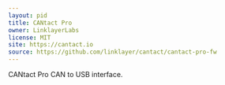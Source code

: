 ```yaml
---
layout: pid
title: CANtact Pro
owner: LinklayerLabs
license: MIT
site: https://cantact.io
source: https://github.com/linklayer/cantact/cantact-pro-fw
---
```

CANtact Pro CAN to USB interface.
